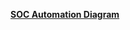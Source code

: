 
[**SOC Automation Diagram**](https://drive.google.com/file/d/1ORJuZS-MH7eg0-JIklll-VBXn0oT654P/view?usp=sharing)
